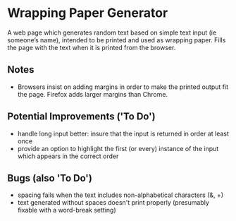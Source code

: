 # Wrapping Paper Generator

A web page which generates random text based on simple text input (ie someone’s
name), intended to be printed and used as wrapping paper. Fills the page with
the text when it is printed from the browser.

## Notes

* Browsers insist on adding margins in order to make the printed output fit the page.
  Firefox adds larger margins than Chrome.

## Potential Improvements ('To Do')

* handle long input better: insure that the input is returned in order at least once
* provide an option to highlight the first (or every) instance of the input
  which appears in the correct order

## Bugs (also 'To Do')

* spacing fails when the text includes non-alphabetical characters (&, +)
* text generated without spaces doesn't print properly (presumably fixable
  with a word-break setting)
